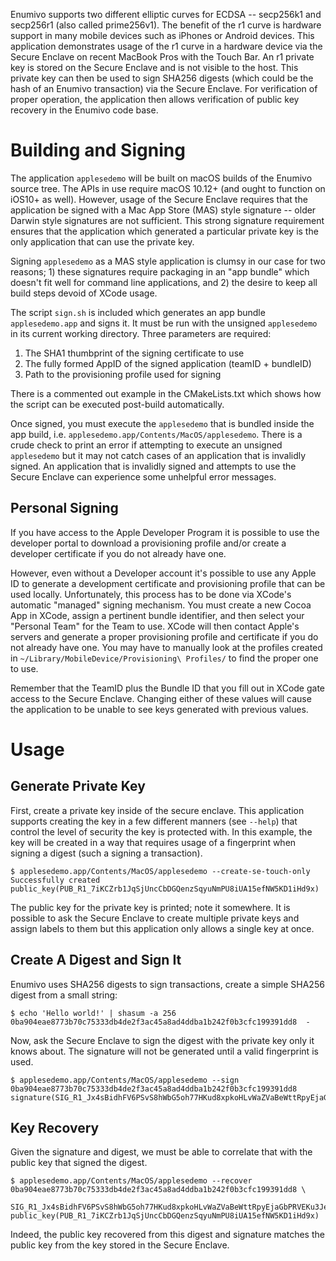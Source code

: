 Enumivo supports two different elliptic curves for ECDSA -- secp256k1 and secp256r1 (also called prime256v1).
The benefit of the r1 curve is hardware support in many mobile devices such as iPhones or Android devices. This application
demonstrates usage of the r1 curve in a hardware device via the Secure Enclave on recent MacBook Pros with the Touch Bar. An
r1 private key is stored on the Secure Enclave and is not visible to the host. This private key can then be used to sign SHA256
digests (which could be the hash of an Enumivo transaction) via the Secure Enclave. For verification of proper operation,
 the application then allows verification of public key recovery in the Enumivo code base.
 
# Building and Signing
The application `applesedemo` will be built on macOS builds of the Enumivo source tree. The APIs in use require macOS 10.12+
(and ought to function on iOS10+ as well). However, usage of the Secure Enclave requires that the application
be signed with a Mac App Store (MAS) style signature -- older Darwin style signatures are not sufficient. This strong signature
requirement ensures that the application which generated a particular private key is the only application that can use the private key.

Signing `applesedemo` as a MAS style application is clumsy in our case for two reasons; 1) these signatures require
packaging in an "app bundle" which doesn't fit well for command line applications, and 2) the desire to keep all build steps
devoid of XCode usage.

The script `sign.sh` is included which generates an app bundle `applesedemo.app` and signs it. It must be run with the unsigned
`applesedemo` in its current working directory. Three parameters are required:
1. The SHA1 thumbprint of the signing certificate to use
1. The fully formed AppID of the signed application (teamID + bundleID)
1. Path to the provisioning profile used for signing

There is a commented out example in the CMakeLists.txt which shows how the script can be executed post-build automatically.

Once signed, you must execute the `applesedemo` that is bundled inside the app build, i.e. `applesedemo.app/Contents/MacOS/applesedemo`.
There is a crude check to print an error if attempting to execute an unsigned `applesedemo` but it may not catch cases of
an application that is invalidly signed. An application that is invalidly signed and attempts to use the Secure Enclave
can experience some unhelpful error messages.

## Personal Signing
If you have access to the Apple Developer Program it is possible to use the developer portal to download a provisioning
profile and/or create a developer certificate if you do not already have one.

However, even without a Developer account it's possible to use any Apple ID to generate a development certificate
and provisioning profile that can be used locally. Unfortunately, this process has to be done via XCode's automatic
"managed" signing mechanism. You must create a new Cocoa App in XCode, assign a pertinent bundle identifier, and then select
your "Personal Team" for the Team to use. XCode will then contact Apple's servers and generate a proper provisioning profile
and certificate if you do not already have one. You may have to manually look at the profiles created in
`~/Library/MobileDevice/Provisioning\ Profiles/` to find the proper one to use.

Remember that the TeamID plus the Bundle ID that you fill out in XCode gate access to the Secure Enclave. Changing either
of these values will cause the application to be unable to see keys generated with previous values.

# Usage
## Generate Private Key
First, create a private key inside of the secure enclave. This application supports creating the key in a few different manners
(see `--help`) that control the level of security the key is protected with. In this example, the key will be created in a way
that requires usage of a fingerprint when signing a digest (such a signing a transaction).
```
$ applesedemo.app/Contents/MacOS/applesedemo --create-se-touch-only
Successfully created
public_key(PUB_R1_7iKCZrb1JqSjUncCbDGQenzSqyuNmPU8iUA15efNW5KD1iHd9x)
```
The public key for the private key is printed; note it somewhere. It is possible to ask the Secure Enclave to
create multiple private keys and assign labels to them but this application only allows a single key at once.
## Create A Digest and Sign It
Enumivo uses SHA256 digests to sign transactions, create a simple SHA256 digest from a small string:
```
$ echo 'Hello world!' | shasum -a 256
0ba904eae8773b70c75333db4de2f3ac45a8ad4ddba1b242f0b3cfc199391dd8  -
```
Now, ask the Secure Enclave to sign the digest with the private key only it knows about. The signature will not be
generated until a valid fingerprint is used.
```
$ applesedemo.app/Contents/MacOS/applesedemo --sign 0ba904eae8773b70c75333db4de2f3ac45a8ad4ddba1b242f0b3cfc199391dd8
signature(SIG_R1_Jx4sBidhFV6PSvS8hWbG5oh77HKud8xpkoHLvWaZVaBeWttRpyEjaGbPRVEKu3JePTyVjANmP4GKFtG2DAuB4MTVqsdC9W)
```
## Key Recovery
Given the signature and digest, we must be able to correlate that with the public key that signed the digest.
```
$ applesedemo.app/Contents/MacOS/applesedemo --recover 0ba904eae8773b70c75333db4de2f3ac45a8ad4ddba1b242f0b3cfc199391dd8 \
     SIG_R1_Jx4sBidhFV6PSvS8hWbG5oh77HKud8xpkoHLvWaZVaBeWttRpyEjaGbPRVEKu3JePTyVjANmP4GKFtG2DAuB4MTVqsdC9W
public_key(PUB_R1_7iKCZrb1JqSjUncCbDGQenzSqyuNmPU8iUA15efNW5KD1iHd9x)
```
Indeed, the public key recovered from this digest and signature matches the public key from the key stored in the Secure
Enclave.